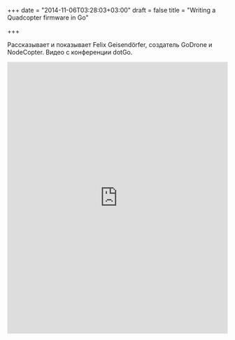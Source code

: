 +++
date = "2014-11-06T03:28:03+03:00"
draft = false
title = "Writing a Quadcopter firmware in Go"

+++

<p>Рассказывает и показывает Felix Geisend&ouml;rfer,&nbsp;создатель GoDrone и NodeCopter. Видео с конференции dotGo.</p>
 <iframe width="100%" height="620" src="https://www.youtube.com/embed/YcSCFEw08WA" frameborder="0" allowfullscreen></iframe>
